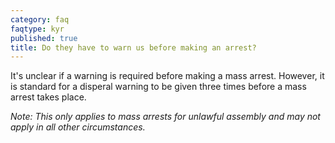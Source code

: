 ```yaml
---
category: faq
faqtype: kyr
published: true
title: Do they have to warn us before making an arrest?
---
```

It's unclear if a warning is required before making a mass arrest. However, it is standard for a disperal warning to be given three times before a mass arrest takes place. 

_Note: This only applies to mass arrests for unlawful assembly and may not apply in all other circumstances._
